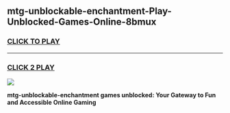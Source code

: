 
## mtg-unblockable-enchantment-Play-Unblocked-Games-Online-8bmux
<h3>
<a href="https://premium76.site?title=mtg-unblockable-enchantment&ref=25A">CLICK TO PLAY</a></h3>
<hr>

<h3>
<a href="https://premium76.site?title=mtg-unblockable-enchantment&ref=25A">CLICK 2 PLAY</a>
  
</h3>

<a href="https://premium76.site?title=mtg-unblockable-enchantment&ref=25A"><img src="https://clearcache.store/games.png"></a>


**mtg-unblockable-enchantment games unblocked: Your Gateway to Fun and Accessible Online Gaming**

